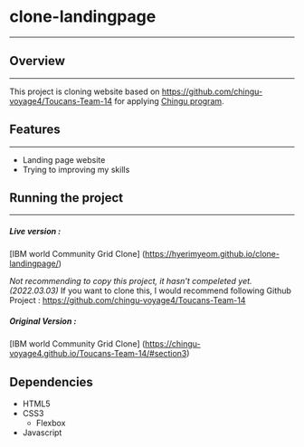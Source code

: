 # clone-landingpage
----

## Overview
----
This project is cloning website based on https://github.com/chingu-voyage4/Toucans-Team-14 for applying [Chingu program](https://www.chingu.io/).


## Features
----
* Landing page website
* Trying to improving my skills


## Running the project
----
##### Live version :
[IBM world Community Grid Clone] (https://hyerimyeom.github.io/clone-landingpage/)


_Not recommending to copy this project, it hasn't compeleted yet. (2022.03.03)_
If you want to clone this, I would recommend following Github Project :
https://github.com/chingu-voyage4/Toucans-Team-14

##### Original Version :
[IBM world Community Grid Clone] (https://chingu-voyage4.github.io/Toucans-Team-14/#section3)


## Dependencies
* HTML5
* CSS3
  - Flexbox
* Javascript
